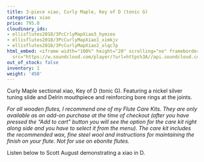 ```yaml
---
title: 3-piece xiao, Curly Maple, Key of D (tonic G)
categories: xiao
price: 795.0
cloudinary_ids:
- ellisflutes2018/3PcCrlyMapXiao3_hymieo
- ellisflutes2018/3PcCurlyMapXiao1_ximkjv
- ellisflutes2018/3PcCurlyMapXiao2_olqc7p
html_embed: <iframe width="100%" height="20" scrolling="no" frameborder="no" allow="autoplay"
  src="https://w.soundcloud.com/player/?url=https%3A//api.soundcloud.com/tracks/232506958&color=%23ff5500&inverse=false&auto_play=false&show_user=true"></iframe>
out_of_stock: false
inventory: 1
weight: '450'
---
```


Curly Maple sectional xiao, Key of D (tonic G).  Featuring a nickel silver tuning slide and Delrin mouthpiece and reinforcing bore rings at the joints.

*For all wooden flutes, I recommend one of my Flute Care Kits.  They are only available as an add-on purchase at the time of checkout (after you have pressed the “Add to cart” button you will see the option for the care kit right along side and you have to select it from the menu). The care kit includes the recommended wax, fine steel wool and instructions for maintaining the finish on your flute.  Not for use on ebonite flutes.*

Listen below to Scott August demonstrating a xiao in D.